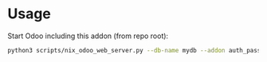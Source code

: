 # Usage

Start Odoo including this addon (from repo root):

```bash
python3 scripts/nix_odoo_web_server.py --db-name mydb --addon auth_password_policy_signup
```
